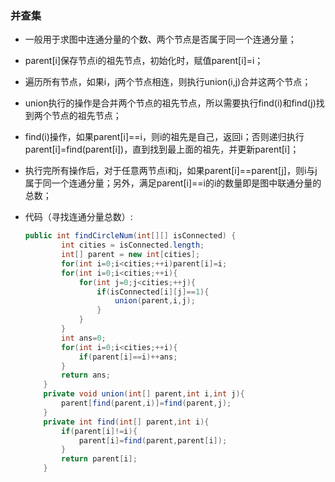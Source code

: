 ### 并查集

- 一般用于求图中连通分量的个数、两个节点是否属于同一个连通分量；

- parent[i]保存节点i的祖先节点，初始化时，赋值parent[i]=i；

- 遍历所有节点，如果i，j两个节点相连，则执行union(i,j)合并这两个节点；

- union执行的操作是合并两个节点的祖先节点，所以需要执行find(i)和find(j)找到两个节点的祖先节点；

- find(i)操作，如果parent[i]==i，则i的祖先是自己，返回i；否则递归执行parent[i]=find(parent[i])，直到找到最上面的祖先，并更新parent[i]；

- 执行完所有操作后，对于任意两节点i和j，如果parent[i]==parent[j]，则i与j属于同一个连通分量；另外，满足parent[i]\==i的i的数量即是图中联通分量的总数；

- 代码（寻找连通分量总数）:

  ~~~java
  public int findCircleNum(int[][] isConnected) {
          int cities = isConnected.length;
          int[] parent = new int[cities];
          for(int i=0;i<cities;++i)parent[i]=i;
          for(int i=0;i<cities;++i){
              for(int j=0;j<cities;++j){
                  if(isConnected[i][j]==1){
                      union(parent,i,j);
                  }
              }
          }
          int ans=0;
          for(int i=0;i<cities;++i){
              if(parent[i]==i)++ans;
          }
          return ans;
      }
      private void union(int[] parent,int i,int j){
          parent[find(parent,i)]=find(parent,j);
      }
      private int find(int[] parent,int i){
          if(parent[i]!=i){
              parent[i]=find(parent,parent[i]);
          }
          return parent[i];
      }
  ~~~

  

